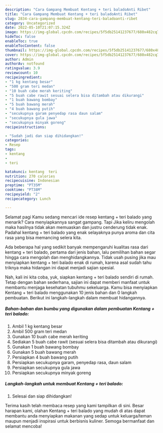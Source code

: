 ```yaml
---
description: "Cara Gampang Membuat Kentang + teri baladoAnti Ribet"
title: "Cara Gampang Membuat Kentang + teri baladoAnti Ribet"
slug: 2834-cara-gampang-membuat-kentang-teri-baladoanti-ribet
category: Uncategorized
date: 2022-05-10T21:07:15.324Z
image: https://img-global.cpcdn.com/recipes/5f5db25141237677/680x482cq70/kentang-teri-balado-foto-resep-utama.jpg
hideToc: false
enableToc: true
enableTocContent: false
thumbnail: https://img-global.cpcdn.com/recipes/5f5db25141237677/680x482cq70/kentang-teri-balado-foto-resep-utama.jpg
cover: https://img-global.cpcdn.com/recipes/5f5db25141237677/680x482cq70/kentang-teri-balado-foto-resep-utama.jpg
author: Admin
authorAv: notfound
ratingvalue: 3.9
reviewcount: 10
recipeingredient:
- "1 kg kentang besar"
- "500 gram teri medan"
- "10 buah cabe merah keriting"
- "5 buah cabe rawit sesuai selera bisa ditambah atau dikurangi"
- "1 buah bawang bombay"
- "5 buah bawang merah"
- "4 buah bawang putih"
- "secukupnya garam penyedap rasa daun salam"
- "secukupnya gula jawa"
- "secukupnya minyak goreng"
recipeinstructions:

- "Sudah jadi dan siap dihidangkan!"
categories:
- Resep
tags:
- kentang
- 
- teri

katakunci: kentang  teri 
nutrition: 270 calories
recipecuisine: Indonesian
preptime: "PT35M"
cooktime: "PT38M"
recipeyield: "2"
recipecategory: Lunch

---
```



Selamat pagi Kamu sedang mencari ide resep kentang + teri balado yang menarik? Cara menyiapkannya sangat gampang. Tapi Jika keliru mengolah maka hasilnya tidak akan memuaskan dan justru cenderung tidak enak. Padahal kentang + teri balado yang enak selayaknya punya aroma dan cita rasa yang bisa memancing selera kita.




Ada beberapa hal yang sedikit banyak mempengaruhi kualitas rasa dari kentang + teri balado, pertama dari jenis bahan, lalu pemilihan bahan segar hingga cara mengolah dan menghidangkannya. Tidak usah pusing jika mau menyiapkan kentang + teri balado enak di rumah, karena asal sudah tahu triknya maka hidangan ini dapat menjadi sajian spesial.


Nah, kali ini kita coba, yuk, siapkan kentang + teri balado sendiri di rumah. Tetap dengan bahan sederhana, sajian ini dapat memberi manfaat untuk membantu menjaga kesehatan tubuhmu sekeluarga. Kamu bisa menyiapkan Kentang + teri balado menggunakan 10 jenis bahan dan 0 langkah pembuatan. Berikut ini langkah-langkah dalam membuat hidangannya.

<!--inarticleads1-->

##### Bahan-bahan dan bumbu yang digunakan dalam pembuatan Kentang + teri balado:

1. Ambil 1 kg kentang besar
1. Ambil 500 gram teri medan
1. Gunakan 10 buah cabe merah keriting
1. Sediakan 5 buah cabe rawit (sesuai selera bisa ditambah atau dikurangi)
1. Gunakan 1 buah bawang bombay
1. Gunakan 5 buah bawang merah
1. Persiapkan 4 buah bawang putih
1. Persiapkan secukupnya garam, penyedap rasa, daun salam
1. Persiapkan secukupnya gula jawa
1. Persiapkan secukupnya minyak goreng




<!--inarticleads2-->

##### Langkah-langkah untuk membuat Kentang + teri balado:


1. Selesai dan siap dihidangkan!



Terima kasih telah membaca resep yang kami tampilkan di sini. Besar harapan kami, olahan Kentang + teri balado yang mudah di atas dapat membantu anda menyiapkan makanan yang sedap untuk keluarga/teman maupun menjadi inspirasi untuk berbisnis kuliner. Semoga bermanfaat dan selamat mencoba!
